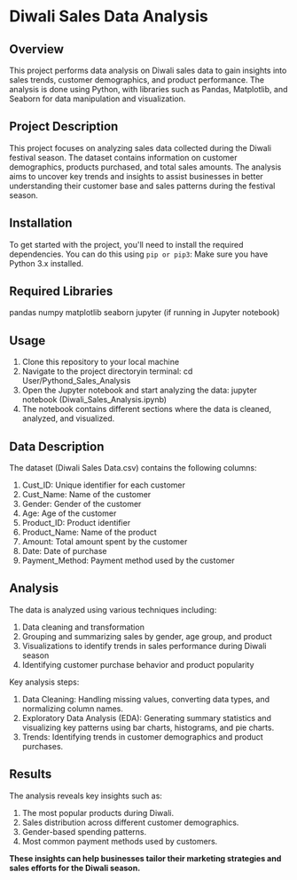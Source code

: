 # Diwali Sales Data Analysis

## Overview
This project performs data analysis on Diwali sales data to gain insights into sales trends, customer demographics, and product performance. 
The analysis is done using Python, with libraries such as Pandas, Matplotlib, and Seaborn for data manipulation and visualization.

## Project Description
This project focuses on analyzing sales data collected during the Diwali festival season. 
The dataset contains information on customer demographics, products purchased, and total sales amounts. 
The analysis aims to uncover key trends and insights to assist businesses in better understanding their customer base and sales patterns during the festival season.

## Installation

To get started with the project, you'll need to install the required dependencies. You can do this using `pip or pip3`:
Make sure you have Python 3.x installed.

## Required Libraries
pandas
numpy
matplotlib
seaborn
jupyter (if running in Jupyter notebook)

## Usage
1. Clone this repository to your local machine
2. Navigate to the project directoryin terminal: cd User/Pythond_Sales_Analysis
3. Open the Jupyter notebook and start analyzing the data: jupyter notebook (Diwali_Sales_Analysis.ipynb)
4. The notebook contains different sections where the data is cleaned, analyzed, and visualized.

## Data Description

The dataset (Diwali Sales Data.csv) contains the following columns:
1. Cust_ID: Unique identifier for each customer
2. Cust_Name: Name of the customer
3. Gender: Gender of the customer
4. Age: Age of the customer
5. Product_ID: Product identifier
6. Product_Name: Name of the product
7. Amount: Total amount spent by the customer
8. Date: Date of purchase
9. Payment_Method: Payment method used by the customer

## Analysis

The data is analyzed using various techniques including:
1. Data cleaning and transformation
2. Grouping and summarizing sales by gender, age group, and product
3. Visualizations to identify trends in sales performance during Diwali season
4. Identifying customer purchase behavior and product popularity

Key analysis steps:
1. Data Cleaning: Handling missing values, converting data types, and normalizing column names.
2. Exploratory Data Analysis (EDA): Generating summary statistics and visualizing key patterns using bar charts, histograms, and pie charts.
3. Trends: Identifying trends in customer demographics and product purchases.

## Results

The analysis reveals key insights such as:
1. The most popular products during Diwali.
2. Sales distribution across different customer demographics.
3. Gender-based spending patterns.
4. Most common payment methods used by customers.

**These insights can help businesses tailor their marketing strategies and sales efforts for the Diwali season.**

